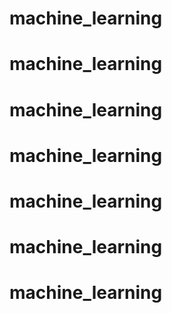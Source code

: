 # machine_learning
# machine_learning
# machine_learning
# machine_learning
# machine_learning
# machine_learning
# machine_learning
